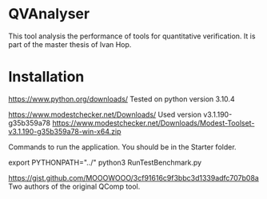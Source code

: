# QVAnalyser
This tool analysis the performance of tools for quantitative verification. It is part of the master thesis of Ivan Hop.

# Installation
https://www.python.org/downloads/
Tested on python version 3.10.4

https://www.modestchecker.net/Downloads/
Used version v3.1.190-g35b359a78
https://www.modestchecker.net/Downloads/Modest-Toolset-v3.1.190-g35b359a78-win-x64.zip

Commands to run the application. You should be in the Starter folder.

export PYTHONPATH="../"
python3 RunTestBenchmark.py



https://gist.github.com/MOOOWOOO/3cf91616c9f3bbc3d1339adfc707b08a
Two authors of the original QComp tool.